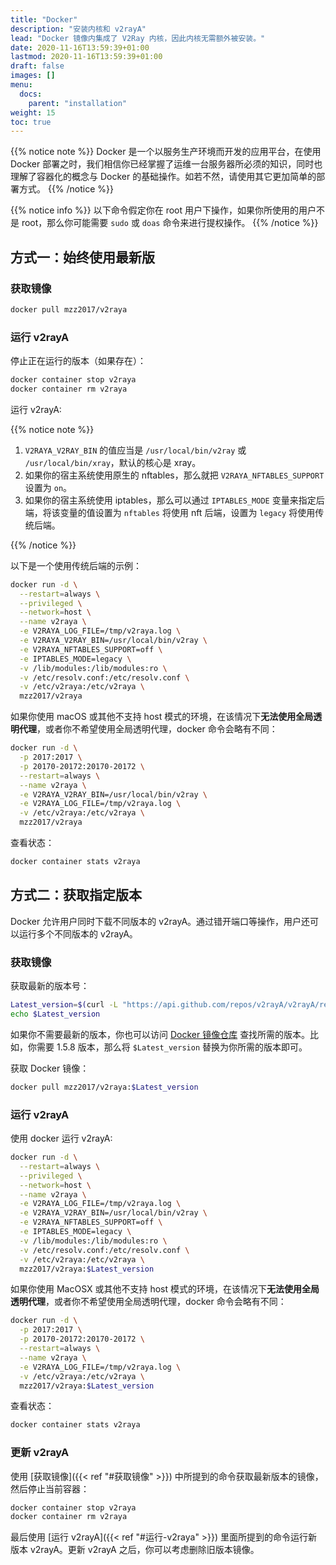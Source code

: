 ```yaml
---
title: "Docker"
description: "安装内核和 v2rayA"
lead: "Docker 镜像内集成了 V2Ray 内核，因此内核无需额外被安装。"
date: 2020-11-16T13:59:39+01:00
lastmod: 2020-11-16T13:59:39+01:00
draft: false
images: []
menu:
  docs:
    parent: "installation"
weight: 15
toc: true
---
```


{{% notice note %}}
Docker 是一个以服务生产环境而开发的应用平台，在使用 Docker 部署之时，我们相信你已经掌握了运维一台服务器所必须的知识，同时也理解了容器化的概念与 Docker 的基础操作。如若不然，请使用其它更加简单的部署方式。
{{% /notice %}}

{{% notice info %}}
以下命令假定你在 root 用户下操作，如果你所使用的用户不是 root，那么你可能需要 `sudo` 或 `doas` 命令来进行提权操作。
{{% /notice %}}

## 方式一：始终使用最新版

### 获取镜像

```sh
docker pull mzz2017/v2raya
```

### 运行 v2rayA

停止正在运行的版本（如果存在）：

```sh
docker container stop v2raya
docker container rm v2raya
```

运行 v2rayA:

{{% notice note %}}

1. `V2RAYA_V2RAY_BIN` 的值应当是 `/usr/local/bin/v2ray` 或 `/usr/local/bin/xray`，默认的核心是 xray。
2. 如果你的宿主系统使用原生的 nftables，那么就把 `V2RAYA_NFTABLES_SUPPORT` 设置为 `on`。
3. 如果你的宿主系统使用 iptables，那么可以通过 `IPTABLES_MODE` 变量来指定后端，将该变量的值设置为 `nftables` 将使用 nft 后端，设置为 `legacy` 将使用传统后端。

{{% /notice %}}

以下是一个使用传统后端的示例：

```bash
docker run -d \
  --restart=always \
  --privileged \
  --network=host \
  --name v2raya \
  -e V2RAYA_LOG_FILE=/tmp/v2raya.log \
  -e V2RAYA_V2RAY_BIN=/usr/local/bin/v2ray \
  -e V2RAYA_NFTABLES_SUPPORT=off \
  -e IPTABLES_MODE=legacy \
  -v /lib/modules:/lib/modules:ro \
  -v /etc/resolv.conf:/etc/resolv.conf \
  -v /etc/v2raya:/etc/v2raya \
  mzz2017/v2raya
```

如果你使用 macOS 或其他不支持 host 模式的环境，在该情况下**无法使用全局透明代理**，或者你不希望使用全局透明代理，docker 命令会略有不同：

```bash
docker run -d \
  -p 2017:2017 \
  -p 20170-20172:20170-20172 \
  --restart=always \
  --name v2raya \
  -e V2RAYA_V2RAY_BIN=/usr/local/bin/v2ray \
  -e V2RAYA_LOG_FILE=/tmp/v2raya.log \
  -v /etc/v2raya:/etc/v2raya \
  mzz2017/v2raya
```

查看状态：

```sh
docker container stats v2raya
```

## 方式二：获取指定版本

Docker 允许用户同时下载不同版本的 v2rayA。通过错开端口等操作，用户还可以运行多个不同版本的 v2rayA。

### 获取镜像

获取最新的版本号：

```bash
Latest_version=$(curl -L "https://api.github.com/repos/v2rayA/v2rayA/releases/latest" | grep 'tag_name' | awk -F '"' '{print $4}' | awk -F 'v' '{print $2}')
echo $Latest_version
```

如果你不需要最新的版本，你也可以访问 [Docker 镜像仓库](https://hub.docker.com/r/mzz2017/v2raya/tags) 查找所需的版本。比如，你需要 1.5.8 版本，那么将 `$Latest_version` 替换为你所需的版本即可。

获取 Docker 镜像：

```sh
docker pull mzz2017/v2raya:$Latest_version
```

### 运行 v2rayA

使用 docker 运行 v2rayA:

```bash
docker run -d \
  --restart=always \
  --privileged \
  --network=host \
  --name v2raya \
  -e V2RAYA_LOG_FILE=/tmp/v2raya.log \
  -e V2RAYA_V2RAY_BIN=/usr/local/bin/v2ray \
  -e V2RAYA_NFTABLES_SUPPORT=off \
  -e IPTABLES_MODE=legacy \
  -v /lib/modules:/lib/modules:ro \
  -v /etc/resolv.conf:/etc/resolv.conf \
  -v /etc/v2raya:/etc/v2raya \
  mzz2017/v2raya:$Latest_version
```

如果你使用 MacOSX 或其他不支持 host 模式的环境，在该情况下**无法使用全局透明代理**，或者你不希望使用全局透明代理，docker 命令会略有不同：

```bash
docker run -d \
  -p 2017:2017 \
  -p 20170-20172:20170-20172 \
  --restart=always \
  --name v2raya \
  -e V2RAYA_LOG_FILE=/tmp/v2raya.log \
  -v /etc/v2raya:/etc/v2raya \
  mzz2017/v2raya:$Latest_version
```

查看状态：

```sh
docker container stats v2raya
```

### 更新 v2rayA

使用 [获取镜像]({{< ref "#获取镜像" >}}) 中所提到的命令获取最新版本的镜像，然后停止当前容器：

```sh
docker container stop v2raya
docker container rm v2raya
```

最后使用 [运行 v2rayA]({{< ref "#运行-v2raya" >}}) 里面所提到的命令运行新版本 v2rayA。更新 v2rayA 之后，你可以考虑删除旧版本镜像。

